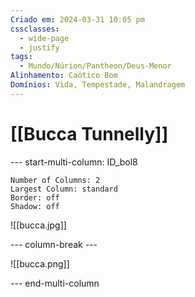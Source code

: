 ```yaml
---
Criado em: 2024-03-31 10:05 pm
cssclasses:
  - wide-page
  - justify
tags:
  - Mundo/Núrion/Pantheon/Deus-Menor
Alinhamento: Caótico Bom
Domínios: Vida, Tempestade, Malandragem
---
```


# [[Bucca Tunnelly]]


--- start-multi-column: ID_bol8
```column-settings
Number of Columns: 2
Largest Column: standard
Border: off
Shadow: off
```

![[bucca.jpg]]

--- column-break ---

![[bucca.png]]

--- end-multi-column

